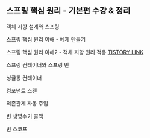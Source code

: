 ## 스프링 핵심 원리 - 기본편 수강 & 정리


객체 지향 설계와 스프링

스프링 핵심 원리 이해 - 예제 만들기

스프링 핵심 원리 이해2 - 객체 지향 원리 적용 [TISTORY LINK](https://diggingcode.tistory.com/2)

스프링 컨테이너와 스프링 빈

싱글통 컨테이너

컴포넌트 스캔

의존관계 자동 주입

빈 생명주기 콜백

빈 스코프
